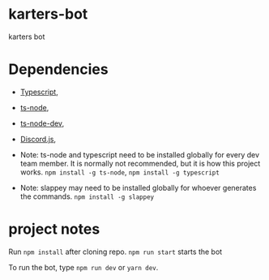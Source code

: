 # karters-bot
karters bot

# Dependencies
- [Typescript](https://www.typescriptlang.org/download),
- [ts-node](https://www.npmjs.com/package/ts-node),
- [ts-node-dev](https://www.npmjs.com/package/ts-node-dev),
- [Discord.js](https://discord.js.org/#/),

- Note: ts-node and typescript need to be installed globally for every dev team member. It is normally not recommended, but it is how this project works. `npm install -g ts-node`, `npm install -g typescript`

- Note: slappey may need to be installed globally for whoever generates the commands. `npm install -g slappey`

# project notes

Run `npm install` after cloning repo.
`npm run start` starts the bot

To run the bot, type `npm run dev` or `yarn dev`.
